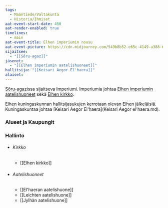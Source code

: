 ```yaml
---
tags:
  - Maantiede/Valtakunta
  - Historia/Ihmiset
aat-event-start-date: 450
aat-render-enabled: true
timelines:
  - main
aat-event-title: Elhen imperiumin nousu
aat-event-picture: https://cdn.midjourney.com/549b8b52-e65c-4149-a388-66f295cfcbc2/0_3.webp
sijaitsee:
  - "[[Sôru-agaz]]"
jäsenet:
  - "[[Elhen imperiumin aatelishuoneet]]"
hallitsija: "[[Keisari Aegor El'haera]]"
alaiset:
---
```

[Sôru-agaz](Sôru-agaz.md)issa sijaitseva Imperiumi. Imperiumia johtaa [Elhen imperiumin aatelishuoneet](Elhen%20imperiumin%20aatelishuoneet.md) sekä [Elhen kirkko](Elhen%20kirkko.md).

Elhen kuningaskunnan hallitsijasukujen kerrotaan olevan Elhen jälkeläisiä. Kuningaskuntaa johtaa [Keisari Aegor El'haera](Keisari Aegor el'haera.md).


### Alueet ja Kaupungit

### Hallinto
- ###### Kirkko
	- [[Elhen kirkko]]
- ###### Aatelishuoneet
	- [[El'haeran aatelishuone]]
	- [[Leichten aatelishuone]]
	- [[Jylhän aatelishuone]]



